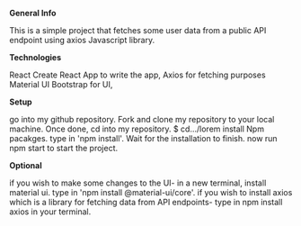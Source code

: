 **General Info**

This is a simple project that fetches some user data from a public API endpoint using axios Javascript library.


**Technologies**

React Create React App to write the app,
Axios for fetching purposes
Material UI Bootstrap for UI,


**Setup**

go into my github repository. Fork and clone my repository to your local machine.
Once done, cd into my repository. $ cd.../lorem
install Npm pacakges. type in 'npm install'. Wait for the installation to finish.
now run npm start to start the project.

**Optional**

if you wish to make some changes to the UI- in a new terminal, install material ui. type in 'npm install @material-ui/core'. 
if you wish to install axios which is a library for fetching data from API endpoints- type in npm install axios in your terminal. 
